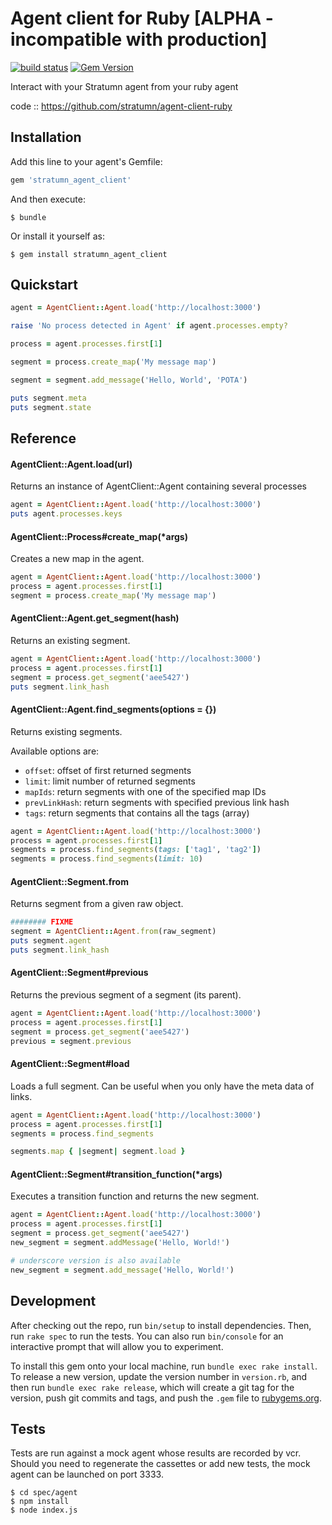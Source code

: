 # Agent client for Ruby [ALPHA - incompatible with production]

[![build status](https://travis-ci.org/stratumn/agent-client-ruby.svg?branch=master)](https://travis-ci.org/stratumn/agent-client-ruby.svg?branch=master)
[![Gem Version](https://badge.fury.io/rb/stratumn_agent_client.svg)](https://badge.fury.io/rb/stratumn_agent_client)

Interact with your Stratumn agent from your ruby agent

code  :: https://github.com/stratumn/agent-client-ruby

## Installation

Add this line to your agent's Gemfile:

```ruby
gem 'stratumn_agent_client'
```

And then execute:

    $ bundle

Or install it yourself as:

    $ gem install stratumn_agent_client

## Quickstart

```ruby
agent = AgentClient::Agent.load('http://localhost:3000')

raise 'No process detected in Agent' if agent.processes.empty?

process = agent.processes.first[1]

segment = process.create_map('My message map')

segment = segment.add_message('Hello, World', 'POTA')

puts segment.meta
puts segment.state
```

## Reference

#### AgentClient::Agent.load(url)

Returns an instance of AgentClient::Agent containing several processes

```ruby
agent = AgentClient::Agent.load('http://localhost:3000')
puts agent.processes.keys
```

#### AgentClient::Process#create_map(*args)

Creates a new map in the agent.

```ruby
agent = AgentClient::Agent.load('http://localhost:3000')
process = agent.processes.first[1]
segment = process.create_map('My message map')
```

#### AgentClient::Agent.get_segment(hash)

Returns an existing segment.

```ruby
agent = AgentClient::Agent.load('http://localhost:3000')
process = agent.processes.first[1]
segment = process.get_segment('aee5427')
puts segment.link_hash
```

#### AgentClient::Agent.find_segments(options = {})

Returns existing segments.

Available options are:
- `offset`: offset of first returned segments
- `limit`: limit number of returned segments
- `mapIds`: return segments with one of the specified map IDs
- `prevLinkHash`: return segments with specified previous link hash
- `tags`: return segments that contains all the tags (array)

```ruby
agent = AgentClient::Agent.load('http://localhost:3000')
process = agent.processes.first[1]
segments = process.find_segments(tags: ['tag1', 'tag2'])
segments = process.find_segments(limit: 10)
```

#### AgentClient::Segment.from

Returns segment from a given raw object.

```ruby
######## FIXME
segment = AgentClient::Agent.from(raw_segment)
puts segment.agent
puts segment.link_hash
```

#### AgentClient::Segment#previous

Returns the previous segment of a segment (its parent).

```ruby
agent = AgentClient::Agent.load('http://localhost:3000')
process = agent.processes.first[1]
segment = process.get_segment('aee5427')
previous = segment.previous
```

#### AgentClient::Segment#load

Loads a full segment. Can be useful when you only have the meta data of links.

```ruby
agent = AgentClient::Agent.load('http://localhost:3000')
process = agent.processes.first[1]
segments = process.find_segments

segments.map { |segment| segment.load }
```

#### AgentClient::Segment#transition_function(*args)

Executes a transition function and returns the new segment.

```ruby
agent = AgentClient::Agent.load('http://localhost:3000')
process = agent.processes.first[1]
segment = process.get_segment('aee5427')
new_segment = segment.addMessage('Hello, World!')

# underscore version is also available
new_segment = segment.add_message('Hello, World!')
```

## Development

After checking out the repo, run `bin/setup` to install dependencies. Then, run `rake spec` to run the tests. You can also run `bin/console` for an interactive prompt that will allow you to experiment.

To install this gem onto your local machine, run `bundle exec rake install`. To release a new version, update the version number in `version.rb`, and then run `bundle exec rake release`, which will create a git tag for the version, push git commits and tags, and push the `.gem` file to [rubygems.org](https://rubygems.org).

## Tests

Tests are run against a mock agent whose results are recorded by vcr.
Should you need to regenerate the cassettes or add new tests, the mock agent can be launched on port 3333.

```
$ cd spec/agent
$ npm install
$ node index.js
```
